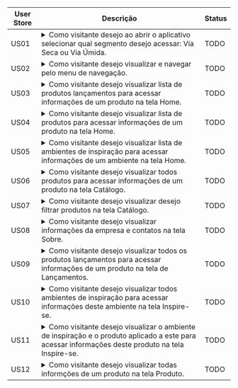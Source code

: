 User Store | Descrição | Status
--- | --- | ---
US01 | <details><summary>Como visitante desejo ao abrir o aplicativo selecionar qual segmento desejo acessar: Via Seca ou Via Úmida.</summary>Critérios de aceitação:<br> - Ter duas imagens: uma com link para o segmento de cerâmica e outra para o segmento de porcelanato</details>| TODO
US02 | <details><summary>Como visitante desejo visualizar e navegar pelo menu de navegação.</summary>Critérios de aceitação:<br> - Ter hamburger menu<br> - Link de acesso as outras telas <br> - Link para a página inicial no logotipo <br> - UI dos itens do menu - todos os estados (idle, hover, active, visited)</details> | TODO
US03 | <details><summary>Como visitante desejo visualizar lista de produtos lançamentos para acessar informações de um produto na tela Home.</summary>Critérios de aceitação: <br> - UI/UX do teaser do produto<br> - Ter listagem dos lançamentos com foto e link para o produto<br> - Link de acesso a tela de lançamentos</details> | TODO
US04 | <details><summary>Como visitante desejo visualizar lista de produtos para acessar informações de um produto na tela Home.</summary>Critérios de aceitação: <br> - UI/UX do teaser do catálogo<br> - Ter listagem dos catálogo com foto e link para o catálogo<br> - Link de acesso a tela de catálogos</details> | TODO
US05 | <details><summary>Como visitante desejo visualizar lista de ambientes de inspiração para acessar informações de um ambiente na tela Home.</summary>Critérios de aceitação: <br> - UI/UX do teaser do ambiente<br> - Ter listagem dos ambientes com foto e link para o ambiente<br> - Link de acesso a tela de ambientes</details> | TODO
US06 | <details><summary>Como visitante desejo visualizar todos produtos para acessar informações de um produto na tela Catálogo.</summary>Critérios de aceitação: <br> - UI/UX do teaser do produto<br> - Ter listagem dos produtos</details> | TODO
US07 | <details><summary>Como visitante desejo visualizar desejo filtrar produtos na tela Catálogo.</summary>Critérios de aceitação: <br> - UI/UX dos filtros<br> - Ter input de busca <br> - Ter filtros por: marcas, tipologia, formato e local de uso <br> - Ter botão para limpar todos filtros</details> | TODO
US08 | <details><summary>Como visitante desejo visualizar informações da empresa e contatos na tela Sobre.</summary>Critérios de aceitação: <br> - UI/UX dos botões das redes sociais com icones <br> - Ter botões com link para redes sociais</details> | TODO
US09 | <details><summary>Como visitante desejo visualizar todos os produtos lançamentos para acessar informações de um produto na tela de Lançamentos.</summary>Critérios de aceitação: <br> - UI/UX do teaser do produto<br> - Ter listagem dos lançamentos com foto e link para o produto</details> | TODO
US10 | <details><summary>Como visitante desejo visualizar todos ambientes de inspiração para acessar informações deste ambiente na tela Inspire-se.</summary>Critérios de aceitação: <br> - UI/UX do teaser do ambiente<br> - Ter listagem dos ambientes com foto e link para o ambiente</details> | TODO
US11 | <details><summary>Como visitante desejo visualizar o ambiente de inspiração e o produto aplicado a este para acessar informações deste produto na tela Inspire-se.</summary>Critérios de aceitação: <br> - UI/UX do teaser do produto <br> - Ter listagem de produtos do ambiente e link para o produto</details> | TODO
US12 | <details><summary>Como visitante desejo visualizar todas informções de um produto na tela Produto.</summary>Critérios de aceitação: <br> - Abas separando informações do produto e informçãoes técnicas <br> - Slider com imagens dos produtos <br> - Modal com slider das imagens do produto</details> | TODO
